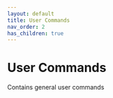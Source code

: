 ```yaml
---
layout: default
title: User Commands
nav_order: 2
has_children: true
---
```

# User Commands
Contains general user commands